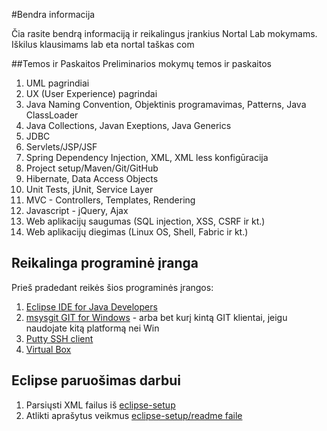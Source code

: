#Bendra informacija

Čia rasite bendrą informaciją ir reikalingus įrankius Nortal Lab mokymams. Iškilus klausimams lab eta nortal taškas com

##Temos ir Paskaitos
Preliminarios mokymų temos ir paskaitos

1. UML pagrindiai
2. UX (User Experience) pagrindai
3. Java Naming Convention, Objektinis programavimas, Patterns, Java ClassLoader
4. Java Collections, Javan Exeptions, Java Generics
5. JDBC
6. Servlets/JSP/JSF
7. Spring Dependency Injection, XML, XML less konfigūracija
8. Project setup/Maven/Git/GitHub
9. Hibernate, Data Access Objects
10. Unit Tests, jUnit, Service Layer
11. MVC - Controllers, Templates, Rendering
12. Javascript - jQuery, Ajax
13. Web aplikacijų saugumas (SQL injection, XSS, CSRF ir kt.)
14. Web aplikacijų diegimas (Linux OS, Shell, Fabric ir kt.)

## Reikalinga programinė įranga

Prieš pradedant reikės šios programinės įrangos:

1. [Eclipse IDE for Java Developers](http://www.eclipse.org/downloads/packages/node/1087) 
2. [msysgit GIT for Windows](https://code.google.com/p/msysgit/downloads/list?q=full+installer+official+git) - arba bet kurį kintą GIT klientai, jeigu naudojate kitą platformą nei Win
4. [Putty SSH client](http://www.chiark.greenend.org.uk/~sgtatham/putty/)
5. [Virtual Box](https://www.virtualbox.org/wiki/Downloads)

## Eclipse paruošimas darbui

1. Parsiųsti XML failus iš [eclipse-setup](https://github.com/nortal-lab/info/blob/master/eclipse-setup)
2. Atlikti aprašytus veikmus [eclipse-setup/readme faile](https://github.com/nortal-lab/info/blob/master/eclipse-setup/README.md)

